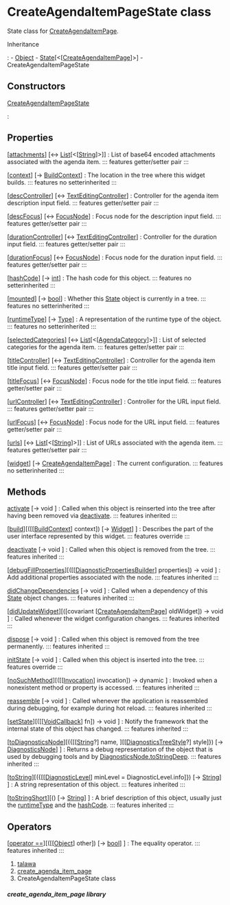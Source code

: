 
<div>

# CreateAgendaItemPageState class

</div>


State class for
[CreateAgendaItemPage](../views_after_auth_screens_events_create_agenda_item_page/CreateAgendaItemPage-class.html).




Inheritance

:   -   [Object](https://api.flutter.dev/flutter/dart-core/Object-class.html)
    -   [State](https://api.flutter.dev/flutter/widgets/State-class.html)[\<[[CreateAgendaItemPage](../views_after_auth_screens_events_create_agenda_item_page/CreateAgendaItemPage-class.html)]\>]
    -   CreateAgendaItemPageState



## Constructors

[CreateAgendaItemPageState](../views_after_auth_screens_events_create_agenda_item_page/CreateAgendaItemPageState/CreateAgendaItemPageState.html)

:   



## Properties

[[attachments](../views_after_auth_screens_events_create_agenda_item_page/CreateAgendaItemPageState/attachments.html)] [↔ [List](https://api.flutter.dev/flutter/dart-core/List-class.html)[\<[[String](https://api.flutter.dev/flutter/dart-core/String-class.html)]\>]]
:   List of base64 encoded attachments associated with the agenda item.
    ::: features
    getter/setter pair
    :::

[[context](https://api.flutter.dev/flutter/widgets/State/context.html)] [→ [BuildContext](https://api.flutter.dev/flutter/widgets/BuildContext-class.html)]
:   The location in the tree where this widget builds.
    ::: features
    no setterinherited
    :::

[[descController](../views_after_auth_screens_events_create_agenda_item_page/CreateAgendaItemPageState/descController.html)] [↔ [TextEditingController](https://api.flutter.dev/flutter/widgets/TextEditingController-class.html)]
:   Controller for the agenda item description input field.
    ::: features
    getter/setter pair
    :::

[[descFocus](../views_after_auth_screens_events_create_agenda_item_page/CreateAgendaItemPageState/descFocus.html)] [↔ [FocusNode](https://api.flutter.dev/flutter/widgets/FocusNode-class.html)]
:   Focus node for the description input field.
    ::: features
    getter/setter pair
    :::

[[durationController](../views_after_auth_screens_events_create_agenda_item_page/CreateAgendaItemPageState/durationController.html)] [↔ [TextEditingController](https://api.flutter.dev/flutter/widgets/TextEditingController-class.html)]
:   Controller for the duration input field.
    ::: features
    getter/setter pair
    :::

[[durationFocus](../views_after_auth_screens_events_create_agenda_item_page/CreateAgendaItemPageState/durationFocus.html)] [↔ [FocusNode](https://api.flutter.dev/flutter/widgets/FocusNode-class.html)]
:   Focus node for the duration input field.
    ::: features
    getter/setter pair
    :::

[[hashCode](https://api.flutter.dev/flutter/dart-core/Object/hashCode.html)] [→ [int](https://api.flutter.dev/flutter/dart-core/int-class.html)]
:   The hash code for this object.
    ::: features
    no setterinherited
    :::

[[mounted](https://api.flutter.dev/flutter/widgets/State/mounted.html)] [→ [bool](https://api.flutter.dev/flutter/dart-core/bool-class.html)]
:   Whether this
    [State](https://api.flutter.dev/flutter/widgets/State-class.html)
    object is currently in a tree.
    ::: features
    no setterinherited
    :::

[[runtimeType](https://api.flutter.dev/flutter/dart-core/Object/runtimeType.html)] [→ [Type](https://api.flutter.dev/flutter/dart-core/Type-class.html)]
:   A representation of the runtime type of the object.
    ::: features
    no setterinherited
    :::

[[selectedCategories](../views_after_auth_screens_events_create_agenda_item_page/CreateAgendaItemPageState/selectedCategories.html)] [↔ [List](https://api.flutter.dev/flutter/dart-core/List-class.html)[\<[[AgendaCategory](../models_events_event_agenda_category/AgendaCategory-class.html)]\>]]
:   List of selected categories for the agenda item.
    ::: features
    getter/setter pair
    :::

[[titleController](../views_after_auth_screens_events_create_agenda_item_page/CreateAgendaItemPageState/titleController.html)] [↔ [TextEditingController](https://api.flutter.dev/flutter/widgets/TextEditingController-class.html)]
:   Controller for the agenda item title input field.
    ::: features
    getter/setter pair
    :::

[[titleFocus](../views_after_auth_screens_events_create_agenda_item_page/CreateAgendaItemPageState/titleFocus.html)] [↔ [FocusNode](https://api.flutter.dev/flutter/widgets/FocusNode-class.html)]
:   Focus node for the title input field.
    ::: features
    getter/setter pair
    :::

[[urlController](../views_after_auth_screens_events_create_agenda_item_page/CreateAgendaItemPageState/urlController.html)] [↔ [TextEditingController](https://api.flutter.dev/flutter/widgets/TextEditingController-class.html)]
:   Controller for the URL input field.
    ::: features
    getter/setter pair
    :::

[[urlFocus](../views_after_auth_screens_events_create_agenda_item_page/CreateAgendaItemPageState/urlFocus.html)] [↔ [FocusNode](https://api.flutter.dev/flutter/widgets/FocusNode-class.html)]
:   Focus node for the URL input field.
    ::: features
    getter/setter pair
    :::

[[urls](../views_after_auth_screens_events_create_agenda_item_page/CreateAgendaItemPageState/urls.html)] [↔ [List](https://api.flutter.dev/flutter/dart-core/List-class.html)[\<[[String](https://api.flutter.dev/flutter/dart-core/String-class.html)]\>]]
:   List of URLs associated with the agenda item.
    ::: features
    getter/setter pair
    :::

[[widget](https://api.flutter.dev/flutter/widgets/State/widget.html)] [→ [CreateAgendaItemPage](../views_after_auth_screens_events_create_agenda_item_page/CreateAgendaItemPage-class.html)]
:   The current configuration.
    ::: features
    no setterinherited
    :::



## Methods

[activate](https://api.flutter.dev/flutter/widgets/State/activate.html) [→ void ]
:   Called when this object is reinserted into the tree after having
    been removed via
    [deactivate](https://api.flutter.dev/flutter/widgets/State/deactivate.html).
    ::: features
    inherited
    :::

[[build](../views_after_auth_screens_events_create_agenda_item_page/CreateAgendaItemPageState/build.html)][([[[BuildContext](https://api.flutter.dev/flutter/widgets/BuildContext-class.html)] context]) [→ [Widget](https://api.flutter.dev/flutter/widgets/Widget-class.html)] ]
:   Describes the part of the user interface represented by this widget.
    ::: features
    override
    :::

[deactivate](https://api.flutter.dev/flutter/widgets/State/deactivate.html) [→ void ]
:   Called when this object is removed from the tree.
    ::: features
    inherited
    :::

[[debugFillProperties](https://api.flutter.dev/flutter/widgets/State/debugFillProperties.html)][([[[DiagnosticPropertiesBuilder](https://api.flutter.dev/flutter/foundation/DiagnosticPropertiesBuilder-class.html)] properties]) → void ]
:   Add additional properties associated with the node.
    ::: features
    inherited
    :::

[didChangeDependencies](https://api.flutter.dev/flutter/widgets/State/didChangeDependencies.html) [→ void ]
:   Called when a dependency of this
    [State](https://api.flutter.dev/flutter/widgets/State-class.html)
    object changes.
    ::: features
    inherited
    :::

[[didUpdateWidget](https://api.flutter.dev/flutter/widgets/State/didUpdateWidget.html)][([covariant [[CreateAgendaItemPage](../views_after_auth_screens_events_create_agenda_item_page/CreateAgendaItemPage-class.html)] oldWidget]) → void ]
:   Called whenever the widget configuration changes.
    ::: features
    inherited
    :::

[dispose](https://api.flutter.dev/flutter/widgets/State/dispose.html) [→ void ]
:   Called when this object is removed from the tree permanently.
    ::: features
    inherited
    :::

[initState](../views_after_auth_screens_events_create_agenda_item_page/CreateAgendaItemPageState/initState.html) [→ void ]
:   Called when this object is inserted into the tree.
    ::: features
    override
    :::

[[noSuchMethod](https://api.flutter.dev/flutter/dart-core/Object/noSuchMethod.html)][([[[Invocation](https://api.flutter.dev/flutter/dart-core/Invocation-class.html)] invocation]) → dynamic ]
:   Invoked when a nonexistent method or property is accessed.
    ::: features
    inherited
    :::

[reassemble](https://api.flutter.dev/flutter/widgets/State/reassemble.html) [→ void ]
:   Called whenever the application is reassembled during debugging, for
    example during hot reload.
    ::: features
    inherited
    :::

[[setState](https://api.flutter.dev/flutter/widgets/State/setState.html)][([[[VoidCallback](https://api.flutter.dev/flutter/dart-ui/VoidCallback.html)] fn]) → void ]
:   Notify the framework that the internal state of this object has
    changed.
    ::: features
    inherited
    :::

[[toDiagnosticsNode](https://api.flutter.dev/flutter/foundation/Diagnosticable/toDiagnosticsNode.html)][({[[[String](https://api.flutter.dev/flutter/dart-core/String-class.html)?] name, ][[[DiagnosticsTreeStyle](https://api.flutter.dev/flutter/foundation/DiagnosticsTreeStyle.html)?] style]}) [→ [DiagnosticsNode](https://api.flutter.dev/flutter/foundation/DiagnosticsNode-class.html)] ]
:   Returns a debug representation of the object that is used by
    debugging tools and by
    [DiagnosticsNode.toStringDeep](https://api.flutter.dev/flutter/foundation/DiagnosticsNode/toStringDeep.html).
    ::: features
    inherited
    :::

[[toString](https://api.flutter.dev/flutter/foundation/Diagnosticable/toString.html)][({[[[DiagnosticLevel](https://api.flutter.dev/flutter/foundation/DiagnosticLevel.html)] minLevel = DiagnosticLevel.info]}) [→ [String](https://api.flutter.dev/flutter/dart-core/String-class.html)] ]
:   A string representation of this object.
    ::: features
    inherited
    :::

[[toStringShort](https://api.flutter.dev/flutter/foundation/Diagnosticable/toStringShort.html)][() [→ [String](https://api.flutter.dev/flutter/dart-core/String-class.html)] ]
:   A brief description of this object, usually just the
    [runtimeType](https://api.flutter.dev/flutter/dart-core/Object/runtimeType.html)
    and the
    [hashCode](https://api.flutter.dev/flutter/dart-core/Object/hashCode.html).
    ::: features
    inherited
    :::



## Operators

[[operator ==](https://api.flutter.dev/flutter/dart-core/Object/operator_equals.html)][([[[Object](https://api.flutter.dev/flutter/dart-core/Object-class.html)] other]) [→ [bool](https://api.flutter.dev/flutter/dart-core/bool-class.html)] ]
:   The equality operator.
    ::: features
    inherited
    :::







1.  [talawa](../index.html)
2.  [create_agenda_item_page](../views_after_auth_screens_events_create_agenda_item_page/)
3.  CreateAgendaItemPageState class

##### create_agenda_item_page library







